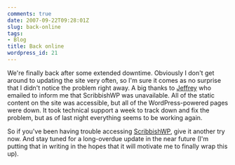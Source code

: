 ```yaml
---
comments: true
date: 2007-09-22T09:28:01Z
slug: back-online
tags:
- Blog
title: Back online
wordpress_id: 21
---
```


We're finally back after some extended downtime. Obviously I don't get around to updating the site very often, so I'm sure it comes as no surprise that I didn't notice the problem right away. A big thanks to [Jeffrey](http://quotedprintable.com/) who emailed to inform me that ScribbishWP was unavailable. All of the static content on the site was accessible, but all of the WordPress-powered pages were down. It took technical support a week to track down and fix the problem, but as of last night everything seems to be working again.

So if you've been having trouble accessing [ScribbishWP](http://pittcrew.net/geekblog/scribbishwp/), give it another try now. And stay tuned for a long-overdue update in the near future (I'm putting that in writing in the hopes that it will motivate me to finally wrap this up).
